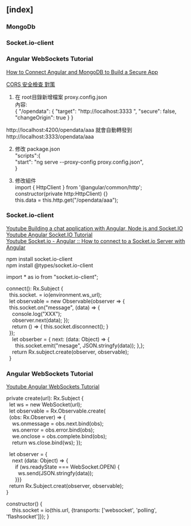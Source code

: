 
## [index]  
### MongoDb  
### Socket.io-client    
### Angular WebSockets Tutorial   









[How to Connect Angular and MongoDB to Build a Secure App](https://developer.okta.com/blog/2019/09/11/angular-mongodb)  

[CORS 安全檢查 對策](https://blog.miniasp.com/post/2017/02/05/Setup-proxy-to-backend-in-Angular-CLI)  
1. 在 root目錄新增檔案 proxy.config.json  
內容:  
{
    "/opendata": {
      "target": "http://localhost:3333 ",
      "secure": false,
      "changeOrigin": true
    }
  }
  
http://localhost:4200/opendata/aaa 就會自動轉發到  http://localhost:3333/opendata/aaa  

2. 修改 package.json  
 "scripts":{  
   "start": "ng serve --proxy-config proxy.config.json",  
 }
 
 3. 修改組件  
  import { HttpClient } from '@angular/common/http';  
  constructor(private http:HttpClient) {}  
  this.data = this.http.get("/opendata/aaa");  



### Socket.io-client
[Youtube Building a chat application with Angular, Node js and Socket.IO](https://www.youtube.com/watch?v=h39ZhR7PUts&t=1826s&ab_channel=TheSwagCoder)  
[Youtube Angular Socket.IO Tutorial](https://www.youtube.com/watch?v=n7OKfVwClE4&ab_channel=TutorialEdge)  
[Youtube Socket.io - Angular :: How to connect to a Socket.io Server with Angular](https://youtu.be/66T2A2dvplY?t=123)  

npm install socket.io-client  
npm install @types/socket.io-client  

import * as io from "socket.io-client";  

connect(): Rx.Subject<MessageEvent> {  
&nbsp; this.socket. = io(environment.ws_url);    
&nbsp; let observable = new Observable(observer => {    
&nbsp; this.socket.on("message", (data) => {   
&nbsp; &nbsp; console.log("XXX");    
&nbsp; &nbsp; observer.next(data); });  
&nbsp; &nbsp; return () => { this.socket.disconnect();  }  
&nbsp; });  
&nbsp; &nbsp; let obserber = { next: (data: Object) => {  
&nbsp; &nbsp; &nbsp; this.socket.emit("mesage", JSON.stringfy(data));  },};  
&nbsp; &nbsp; return Rx.subject.create(observer, observable);  
&nbsp; }

### Angular WebSockets Tutorial  
[Youtube Angular WebSockets Tutorial](https://youtu.be/8CNVYWiR5fg?list=PLzUGFf4GhXBLlWgVXafxrXRQWhGQr2lKQ&t=49)  

private create(url): Rx.Subject<MessageEvent> {  
&nbsp; let ws = new WebSocket(url);  
&nbsp; let observable = Rx.Observable.create(  
&nbsp; (obs: Rx.Observer<MessageEvent>) => {  
&nbsp; &nbsp; ws.onmessage = obs.next.bind(obs);  
&nbsp; &nbsp; ws.onerror = obs.error.bind(obs);  
&nbsp; &nbsp; we.onclose = obs.complete.bind(obs);  
&nbsp; &nbsp; return ws.close.bind(ws); });  

&nbsp; let observer = {  
&nbsp; &nbsp; next (data: Object) => {  
&nbsp; &nbsp; &nbsp; if (ws.readyState === WebSocket.OPEN) {  
&nbsp; &nbsp; &nbsp; &nbsp; ws.send(JSON.stringfy(data));  
&nbsp; &nbsp; &nbsp; }}}  
&nbsp; return Rx.Subject.creat(observer, observable);  
}

constructor() {  
&nbsp; &nbsp; this.socket = io(this.url, {transports: ['websocket', 'polling', 'flashsocket']});
}  


